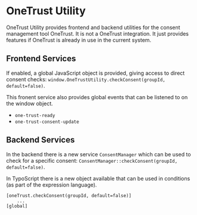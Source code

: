 OneTrust Utility
================

OneTrust Utility provides frontend and backend utilities for the consent management tool OneTrust. It is not a OneTrust integration. It just provides features if OneTrust is already in use in the current system.

Frontend Services
-----------------

If enabled, a global JavaScript object is provided, giving access to direct consent checks: `window.OneTrustUtility.checkConsent(groupId, default=false)`.

This fronent service also provides global events that can be listened to on the window object.

- `one-trust-ready`
- `one-trust-consent-update`

Backend Services
----------------

In the backend there is a new service `ConsentManager` which can be used to check for a specific consent:  `ConsentManager::checkConsent(groupId, default=false)`.

In TypoScript there is a new object available that can be used in conditions (as part of the expression language).

```
[oneTrust.checkConsent(groupId, default=false)]
    ...
[global]
```
